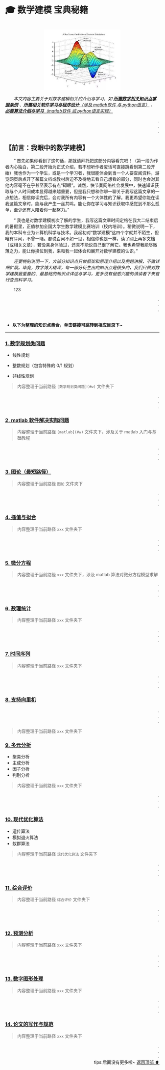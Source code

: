 # 🎓 数学建模 宝典秘籍

<div align="center">
    <br>
    <img src="pics/titlepic.jpg" width="250">
</div>

&emsp;&emsp;*本文内容主要关于对数学建模相关的介绍与学习，如 **[所需数学相关知识点掌握条例](#welcome)** 、[**所需相关软件学习与程序设计**（涉及 matlab软件 与 python语言）](#welcome) 、 [**必要算法介绍与学习**（matlab软件 或 python语言实现）](#welcome)*

<div align="right">
    .<br>
    .<br>
    .<br>
</div>

## 【前言：我眼中的数学建模】

&emsp;&emsp;“ 首先如果你看到了这句话，那就请拜托把这部分内容看完吧！（第一段为作者内心独白，第二段开始为正式介绍，若不想听作者废话可直接跳看到第二段开始）我也作为一个学生，或是一个学习者，我很能体会到当一个人要查阅资料，游览网页后点开了某篇文档或教材后迫不及待地去看自己想看的部分，同时也会对其他内容毫不在乎甚至表示有点“碍眼”。诚然，快节奏网络社会发展中，快速知识获取与个人时间成本显得越来越重要，但是我只想和你聊一聊关于我写这篇文章的一点想法，相信你读完后，会对我所有内容有一个大体性的了解。我更希望你能在读我这篇文章时，能与我产生一丝共鸣，能让你在学习与知识获取中感觉到不那么孤单，至少还有人陪着你一起努力。”

&emsp;&emsp;“ 我也是对数学建模初次了解的学生，我写这篇文章时间定格在我大二结束后的暑假里，正值参加全国大学生数学建模比赛培训（校内培训）。稍微说明一下，我的本科专业为计算机科学与技术。我起初对“数学建模”这四个字就并不陌生，但唯有耳闻，不曾一睹。都说百闻不如一见，相信你也是一样，读了网上再多文档（或相关文章），若没亲身体验过，还真不能说自己很了解它。我也希望我能尽微薄之力，能让你换位到我，来和我一起体会和展开对数学建模的认识。”

&emsp;&emsp;*还要特别说明一下，大部分知识点只做框架和原理介绍以及例题讲解，不做详细扩展。毕竟，数学博大精深，每一部分衍生出的知识点是很多的，我们只做对数学建模最重要的、最基础的知识点详述与学习，更多没有但感兴趣的请读者下来自行查资料学习。*

&emsp;&emsp;123

<div align="right">
    .<br>
    .<br>
    .<br><br>
</div>

+ **以下为整理的知识点集合，单击链接可跳转到相应目录下~**

---

### [1. 数学规划类问题](#数学规划类问题)

+ 线性规划

+ 整数规划（包含特殊的 0/1 规划）

+ 非线性规划

> 内容整理于当前路径 `[数学规划类问题](#w)` 文件夹下

<div align="right">
    .<br>
    .<br>
    .<br>
</div>

### [2. matlab 软件解决实际问题](matlab)

> 内容整理于当前路径 `[matlab](#w)` 文件夹下，涉及关于 matlab 入门与基础教程

<div align="right">
    .<br>
    .<br>
    .<br>
</div>

### [3. 图论（最短路径）](图论)

> 内容整理于当前路径 `图论` 文件夹下

<div align="right">
    .<br>
    .<br>
    .<br>
</div>

### [4. 插值与拟合]()

> 内容整理于当前路径 `xxx` 文件夹下

<div align="right">
    .<br>
    .<br>
    .<br>
</div>

### [5. 微分方程]()

> 内容整理于当前路径 `xxx` 文件夹下，涉及 matlab 算法对微分方程模型求解

<div align="right">
    .<br>
    .<br>
    .<br>
</div>

### [6. 数理统计]()

> 内容整理于当前路径 `xxx` 文件夹下

<div align="right">
    .<br>
    .<br>
    .<br>
</div>

### [7. 时间序列]()

> 内容整理于当前路径 `xxx` 文件夹下

<div align="right">
    .<br>
    .<br>
    .<br>
</div>

### [8. 支持向里机]()

<div align="right">
    .<br>
    .<br>
    .<br>
</div>

> 内容整理于当前路径 `xxx` 文件夹下

### [9. 多元分析]()

+ 聚类分析
+ 主成分析
+ 因子分析
+ 判别分析

> 内容整理于当前路径 `xxx` 文件夹下

<div align="right">
    .<br>
    .<br>
    .<br>
</div>

### [10. 现代优化算法](现代优化算法)

+ 遗传算法
+ 模拟退火算法
+ 蚁群算法

> 内容整理于当前路径 `现代优化算法` 文件夹下

<div align="right">
    .<br>
    .<br>
    .<br>
</div>

### [11. 综合评价](综合评价)

> 内容整理于当前路径 `综合评价` 文件夹下

<div align="right">
    .<br>
    .<br>
    .<br>
</div>

### [12. 预测分析]()

> 内容整理于当前路径 `xxx` 文件夹下

<div align="right">
    .<br>
    .<br>
    .<br>
</div>

### [13. 数字图形处理]()

> 内容整理于当前路径 `xxx` 文件夹下

<div align="right">
    .<br>
    .<br>
    .<br>
</div>

### [14. 论文的写作与规范]()

> 内容整理于当前路径 `xxx` 文件夹下

<div align="right">
    .<br>
    .<br>
    .<br>
    tips:后面没有更多啦~ <a href="#1-数学规划类问题">返回顶部 ⬆</a>
</div>
